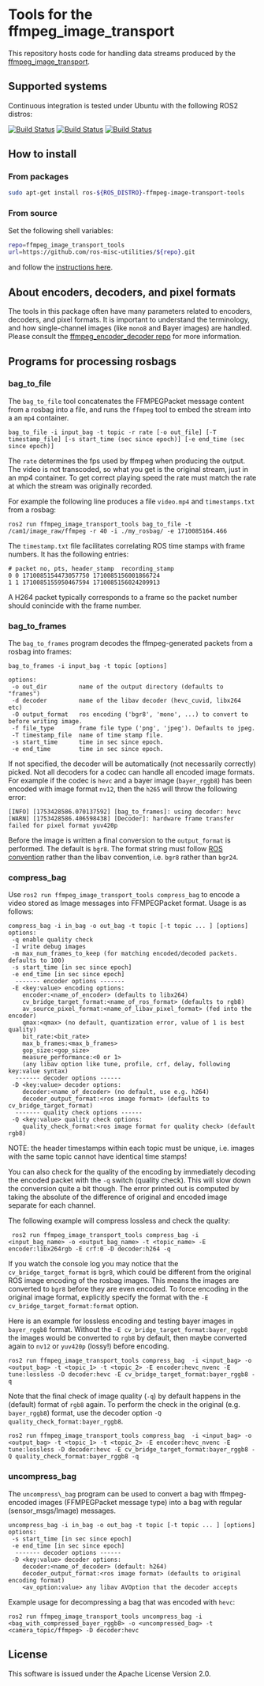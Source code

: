 # Tools for the ffmpeg\_image\_transport

This repository hosts code for handling data streams produced by the [ffmpeg_image_transport](https://github.com/ros-misc-utilities/ffmpeg_image_transport.git).

## Supported systems

Continuous integration is tested under Ubuntu with the following ROS2 distros:

 [![Build Status](https://build.ros2.org/buildStatus/icon?job=Hdev__ffmpeg_image_transport_tools__ubuntu_jammy_amd64&subject=Humble)](https://build.ros2.org/job/Hdev__ffmpeg_image_transport_tools__ubuntu_jammy_amd64/)
 [![Build Status](https://build.ros2.org/buildStatus/icon?job=Jdev__ffmpeg_image_transport_tools__ubuntu_noble_amd64&subject=Jazzy)](https://build.ros2.org/job/Jdev__ffmpeg_image_transport_tools__ubuntu_noble_amd64/)
 [![Build Status](https://build.ros2.org/buildStatus/icon?job=Rdev__ffmpeg_image_transport_tools__ubuntu_noble_amd64&subject=Rolling)](https://build.ros2.org/job/Rdev__ffmpeg_image_transport_tools__ubuntu_noble_amd64/)

## How to install

### From packages

```bash
sudo apt-get install ros-${ROS_DISTRO}-ffmpeg-image-transport-tools
```

### From source

Set the following shell variables:
```bash
repo=ffmpeg_image_transport_tools
url=https://github.com/ros-misc-utilities/${repo}.git
```
and follow the [instructions here](https://github.com/ros-misc-utilities/.github/blob/master/docs/build_ros_repository.md).

## About encoders, decoders, and pixel formats

The tools in this package often have many parameters related to encoders, decoders, and pixel formats.
It is important to understand the terminology, and how single-channel images (like ``mono8`` and Bayer images) are handled.
Please consult the [ffmpeg\_encoder\_decoder repo](https://github.com/ros-misc-utilities/ffmpeg_encoder_decoder) for more information.

## Programs for processing rosbags

### bag\_to\_file
The ``bag_to_file`` tool concatenates the FFMPEGPacket message content from a rosbag into a file, and runs the ``ffmpeg`` tool to embed the stream into a an ``mp4`` container.
```
bag_to_file -i input_bag -t topic -r rate [-o out_file] [-T timestamp_file] [-s start_time (sec since epoch)] [-e end_time (sec since epoch)]
```

The ``rate`` determines the fps used by ffmpeg when producing the output.
The video is not transcoded, so what you get is the original stream, just in an mp4 container.
To get correct playing speed the rate must match the rate at which the stream was originally recorded.

For example the following line produces a file ``video.mp4`` and ``timestamps.txt`` from a rosbag:
```
ros2 run ffmpeg_image_transport_tools bag_to_file -t /cam1/image_raw/ffmpeg -r 40 -i ./my_rosbag/ -e 1710085164.466
```

The ``timestamp.txt`` file facilitates correlating ROS time stamps with frame numbers. It has the following entries:
```
# packet no, pts, header_stamp  recording_stamp
0 0 1710085154473057750 1710085156001866724
1 1 1710085155950467594 1710085156024209913
```
A H264 packet typically corresponds to a frame so the packet number should conincide with the  frame number.

### bag\_to\_frames
The ``bag_to_frames`` program  decodes the ffmpeg-generated packets from a rosbag into frames:
```
bag_to_frames -i input_bag -t topic [options]

options:
 -o out_dir         name of the output directory (defaults to "frames")
 -d decoder         name of the libav decoder (hevc_cuvid, libx264 etc)
 -O output_format   ros encoding ('bgr8', 'mono', ...) to convert to before writing image.
 -f file_type       frame file type ('png', 'jpeg'). Defaults to jpeg.
 -T timestamp_file  name of time stamp file.
 -s start_time      time in sec since epoch.
 -e end_time        time in sec since epoch.
```
If not specified, the decoder will be automatically (not necessarily correctly) picked. Not all decoders for a codec can handle all encoded image formats.
For example if the codec is ``hevc`` and a bayer image (``bayer_rggb8``) has been encoded with image format ``nv12``, then the ``h265`` will throw the following error:
```
[INFO] [1753428586.070137592] [bag_to_frames]: using decoder: hevc
[WARN] [1753428586.406598438] [Decoder]: hardware frame transfer failed for pixel format yuv420p
```

Before the image is written a final conversion to the ``output_format`` is performed. The default is ``bgr8``.
The format string must follow [ROS convention](https://docs.ros.org/en/jazzy/p/sensor_msgs/generated/program_listing_file_include_sensor_msgs_image_encodings.hpp.html) rather than the libav convention, i.e. ``bgr8`` rather than ``bgr24``.


### compress\_bag
Use ``ros2 run ffmpeg_image_transport_tools compress_bag`` to encode a video stored as Image messages into FFMPEGPacket format.
Usage is as follows:
```
compress_bag -i in_bag -o out_bag -t topic [-t topic ... ] [options]
options:
 -q enable quality check
 -I write debug images
 -m max_num_frames_to_keep (for matching encoded/decoded packets. defaults to 100)
 -s start_time [in sec since epoch]
 -e end_time [in sec since epoch]
  ------- encoder options -------
 -E <key:value> encoding options:
    encoder:<name_of_encoder> (defaults to libx264)
    cv_bridge_target_format:<name_of_ros_format> (defaults to rgb8)
    av_source_pixel_format:<name_of_libav_pixel_format> (fed into the encoder)
    qmax:<qmax> (no default, quantization error, value of 1 is best quality)
    bit_rate:<bit_rate>
    max_b_frames:<max_b_frames>
    gop_size:<gop_size>
    measure_performance:<0 or 1>
    (any libav option like tune, profile, crf, delay, following key:value syntax)
  ------- decoder options ------
 -D <key:value> decoder options:
    decoder:<name_of_decoder> (no default, use e.g. h264)
    decoder_output_format:<ros image format> (defaults to cv_bridge_target_format)
  ------- quality check options ------
 -Q <key:value> quality check options:
    quality_check_format:<ros image format for quality check> (default rgb8)
```
NOTE: the header timestamps within each topic must be unique, i.e. images with the same topic cannot have identical time stamps!

You can also check for the quality of the encoding by immediately decoding the encoded packet with the ``-q`` switch (quality check).
This will slow down the conversion quite a bit though.
The error printed out is computed by taking the absolute of the difference of original and encoded image separate for each channel.

The following example will compress lossless and check the quality:
```
 ros2 run ffmpeg_image_transport_tools compress_bag -i <input_bag_name> -o <output_bag_name> -t <topic_name> -E encoder:libx264rgb -E crf:0 -D decoder:h264 -q
```
If you watch the console log you may notice that the ``cv_bridge_target_format`` is ``bgr8``, which could be different from the original ROS image encoding of the rosbag images.
This means the images are converted to ``bgr8`` before they are even encoded.
To force encoding in the original image format, explicitly specify the format with the
``-E cv_bridge_target_format:format`` option.

Here is an example for lossless encoding and testing bayer images in ``bayer_rggb8`` format.
Without the ``-E cv_bridge_target_format:bayer_rggb8`` the images would be converted to ``rgb8`` by default, then maybe converted again to ``nv12`` or ``yuv420p`` (lossy!) before encoding.
```
ros2 run ffmpeg_image_transport_tools compress_bag  -i <input_bag> -o <output_bag> -t <topic_1> -t <topic_2> -E encoder:hevc_nvenc -E tune:lossless -D decoder:hevc -E cv_bridge_target_format:bayer_rggb8 -q
```
Note that the final check of image quality (``-q``) by default happens in the (default) format of ``rgb8`` again.
To perform the check in the original (e.g. ``bayer_rggb8``) format, use the decoder option ``-Q quality_check_format:bayer_rggb8``.
```
ros2 run ffmpeg_image_transport_tools compress_bag  -i <input_bag> -o <output_bag> -t <topic_1> -t <topic_2> -E encoder:hevc_nvenc -E tune:lossless -D decoder:hevc -E cv_bridge_target_format:bayer_rggb8 -Q quality_check_format:bayer_rggb8 -q
```

### uncompress\_bag
The ``uncompress\_bag`` program can be used to convert a bag with ffmpeg-encoded images (FFMPEGPacket message type) into a bag with regular (sensor_msgs/Image) messages.
```
uncompress_bag -i in_bag -o out_bag -t topic [-t topic ... ] [options]
options:
 -s start_time [in sec since epoch]
 -e end_time [in sec since epoch]
  ------- decoder options ------
 -D <key:value> decoder options:
    decoder:<name_of_decoder> (default: h264)
    decoder_output_format:<ros image format> (defaults to original encoding format)
    <av_option:value> any libav AVOption that the decoder accepts
```
Example usage for decompressing a bag that was encoded with ``hevc``:
```
ros2 run ffmpeg_image_transport_tools uncompress_bag -i <bag_with_compressed_bayer_rggb8> -o <uncompressed_bag> -t <camera_topic/ffmpeg> -D decoder:hevc
```

## License

This software is issued under the Apache License Version 2.0.
